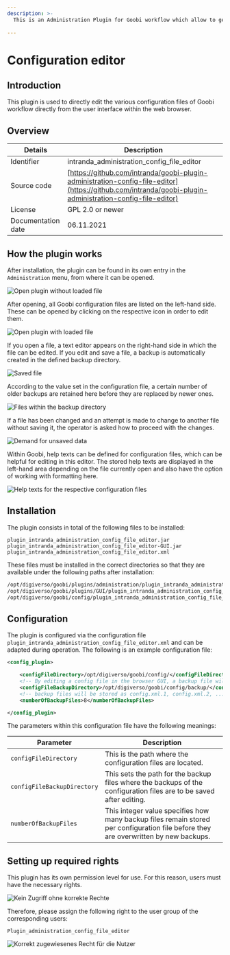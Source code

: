 ```yaml
---
description: >-
  This is an Administration Plugin for Goobi workflow which allow to get reading and writing access to all important configuration files of Goobi workflow which are usually located inside of the folder `/opt/digiverso/goobi/config/`.
  
---
```


Configuration editor
===========================================================================


Introduction
---------------------------------------------------------------------------
This plugin is used to directly edit the various configuration files of Goobi workflow directly from the user interface within the web browser.


Overview
---------------------------------------------------------------------------

Details             |  Description
------------------- | -----------------------------------------------------
Identifier          | intranda_administration_config_file_editor
Source code         | [https://github.com/intranda/goobi-plugin-administration-config-file-editor](https://github.com/intranda/goobi-plugin-administration-config-file-editor)
License             | GPL 2.0 or newer 
Documentation date  | 06.11.2021


How the plugin works
---------------------------------------------------------------------------

After installation, the plugin can be found in its own entry in the `Administration` menu, from where it can be opened.

![Open plugin without loaded file](intranda_administration_config_file_editor3_en.png)

After opening, all Goobi configuration files are listed on the left-hand side. These can be opened by clicking on the respective icon in order to edit them.

![Open plugin with loaded file](intranda_administration_config_file_editor4_en.png)

If you open a file, a text editor appears on the right-hand side in which the file can be edited. If you edit and save a file, a backup is automatically created in the defined backup directory. 

![Saved file](intranda_administration_config_file_editor5_en.png)

According to the value set in the configuration file, a certain number of older backups are retained here before they are replaced by newer ones.

![Files within the backup directory](intranda_administration_config_file_editor8.png)

If a file has been changed and an attempt is made to change to another file without saving it, the operator is asked how to proceed with the changes.

![Demand for unsaved data](intranda_administration_config_file_editor6_en.png)

Within Goobi, help texts can be defined for configuration files, which can be helpful for editing in this editor. The stored help texts are displayed in the left-hand area depending on the file currently open and also have the option of working with formatting here.

![Help texts for the respective configuration files](intranda_administration_config_file_editor7_en.png)


Installation
---------------------------------------------------------------------------
The plugin consists in total of the following files to be installed:

```text
plugin_intranda_administration_config_file_editor.jar
plugin_intranda_administration_config_file_editor-GUI.jar
plugin_intranda_administration_config_file_editor.xml
```

These files must be installed in the correct directories so that they are available under the following paths after installation:

```bash
/opt/digiverso/goobi/plugins/administration/plugin_intranda_administration_config_file_editor.jar
/opt/digiverso/goobi/plugins/GUI/plugin_intranda_administration_config_file_editor-GUI.jar
/opt/digiverso/goobi/config/plugin_intranda_administration_config_file_editor.xml
```


Configuration
---------------------------------------------------------------------------
The plugin is configured via the configuration file `plugin_intranda_administration_config_file_editor.xml` and can be adapted during operation. The following is an example configuration file:

```xml
<config_plugin>

	<configFileDirectory>/opt/digiverso/goobi/config/</configFileDirectory>
	<!-- By editing a config file in the browser GUI, a backup file will be stored in the backup directory -->
	<configFileBackupDirectory>/opt/digiverso/goobi/config/backup/</configFileBackupDirectory>
	<!-- backup files will be stored as config.xml.1, config.xml.2, ..., config.xml.n -->
	<numberOfBackupFiles>8</numberOfBackupFiles>

</config_plugin>
```

The parameters within this configuration file have the following meanings:

Parameter           |  Description
------------------- | ----------------------------------------------------- 
`configFileDirectory`         | This is the path where the configuration files are located.
`configFileBackupDirectory`   | This sets the path for the backup files where the backups of the configuration files are to be saved after editing.
`numberOfBackupFiles`         | This integer value specifies how many backup files remain stored per configuration file before they are overwritten by new backups.


Setting up required rights
---------------------------------------------------------------------------
This plugin has its own permission level for use. For this reason, users must have the necessary rights. 

![Kein Zugriff ohne korrekte Rechte](intranda_administration_config_file_editor1_en.png)

Therefore, please assign the following right to the user group of the corresponding users:

```
Plugin_administration_config_file_editor
```

![Korrekt zugewiesenes Recht für die Nutzer](intranda_administration_config_file_editor2_en.png)